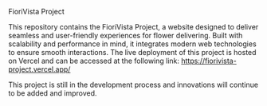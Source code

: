 FioriVista Project

This repository contains the FioriVista Project, a website designed to deliver seamless and user-friendly experiences for flower delivering. Built with scalability and performance in mind, it integrates modern web technologies to ensure smooth interactions. The live deployment of this project is hosted on Vercel and can be accessed at the following link: https://fiorivista-project.vercel.app/

This project is still in the development process and innovations will continue to be added and improved.
